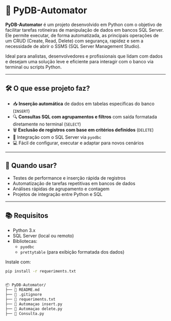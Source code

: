 # 🚀 PyDB-Automator

**PyDB-Automator** é um projeto desenvolvido em Python com o objetivo de facilitar tarefas rotineiras de manipulação de dados em bancos SQL Server.  
Ele permite executar, de forma automatizada, as principais operações de um CRUD (Create, Read, Delete) com segurança, rapidez e sem a necessidade de abrir o SSMS (SQL Server Management Studio).

Ideal para analistas, desenvolvedores e profissionais que lidam com dados e desejam uma solução leve e eficiente para interagir com o banco via terminal ou scripts Python.

---

## 🛠️ O que esse projeto faz?

- 📥 **Inserção automática** de dados em tabelas específicas do banco (`INSERT`)
- 🔍 **Consultas SQL com agrupamentos e filtros** com saída formatada diretamente no terminal (`SELECT`)
- 🗑️ **Exclusão de registros com base em critérios definidos** (`DELETE`)
- 🤝 Integração com o SQL Server via `pyodbc`
- 💻 Fácil de configurar, executar e adaptar para novos cenários

---

## 🚀 Quando usar?

- Testes de performance e inserção rápida de registros
- Automatização de tarefas repetitivas em bancos de dados
- Análises rápidas de agrupamento e contagem
- Projetos de integração entre Python e SQL

---

## 📚 Requisitos

- Python 3.x
- SQL Server (local ou remoto)
- Bibliotecas:
  - `pyodbc`
  - `prettytable` (para exibição formatada dos dados)

Instale com:

```bash
pip install -r requeriments.txt


📦 PyDB-Automator/
├── 📄 README.md
├── 📄 .gitignore
├── 📄 requeriments.txt
├── 📄 Automaçao insert.py
├── 📄 Automaçao delete.py
├── 📄 Consulta.py
